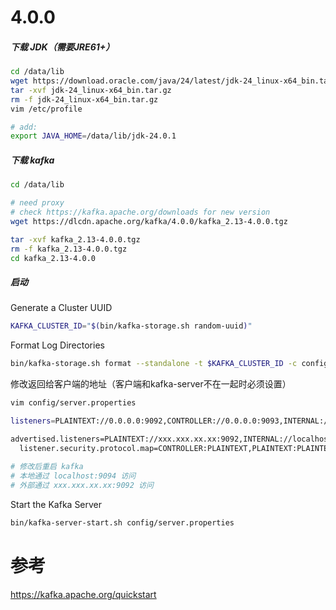 # 4.0.0

##### 下载 JDK（需要JRE61+）

```bash
cd /data/lib
wget https://download.oracle.com/java/24/latest/jdk-24_linux-x64_bin.tar.gz
tar -xvf jdk-24_linux-x64_bin.tar.gz
rm -f jdk-24_linux-x64_bin.tar.gz
vim /etc/profile

# add:
export JAVA_HOME=/data/lib/jdk-24.0.1
```



##### 下载 kafka

```bash
cd /data/lib

# need proxy
# check https://kafka.apache.org/downloads for new version
wget https://dlcdn.apache.org/kafka/4.0.0/kafka_2.13-4.0.0.tgz

tar -xvf kafka_2.13-4.0.0.tgz
rm -f kafka_2.13-4.0.0.tgz
cd kafka_2.13-4.0.0
```



##### 启动

Generate a Cluster UUID

```bash
KAFKA_CLUSTER_ID="$(bin/kafka-storage.sh random-uuid)"
```

Format Log Directories

```bash
bin/kafka-storage.sh format --standalone -t $KAFKA_CLUSTER_ID -c config/server.properties
```

修改返回给客户端的地址（客户端和kafka-server不在一起时必须设置）

```bash
vim config/server.properties

listeners=PLAINTEXT://0.0.0.0:9092,CONTROLLER://0.0.0.0:9093,INTERNAL://localhost:9094

advertised.listeners=PLAINTEXT://xxx.xxx.xx.xx:9092,INTERNAL://localhost:9094
  listener.security.protocol.map=CONTROLLER:PLAINTEXT,PLAINTEXT:PLAINTEXT,INTERNAL:PLAINTEXT,SSL:SSL,SASL_PLAINTEXT:SASL_PLAINTEXT,SASL_SSL:SASL_SSL
  
# 修改后重启 kafka
# 本地通过 localhost:9094 访问
# 外部通过 xxx.xxx.xx.xx:9092 访问
```



Start the Kafka Server

```bash
bin/kafka-server-start.sh config/server.properties
```



# 参考

https://kafka.apache.org/quickstart